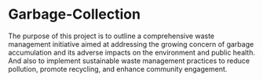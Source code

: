 # Garbage-Collection
The purpose of this project is to outline a comprehensive waste management initiative aimed at addressing the growing concern of garbage accumulation and its adverse impacts on the environment and public health. And also to implement sustainable waste management practices to reduce pollution, promote recycling, and enhance community engagement.
